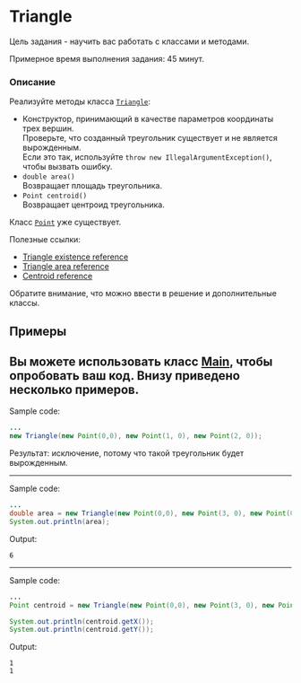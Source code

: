 # Triangle

Цель задания - научить вас работать с классами и методами.

Примерное время выполнения задания: 45 минут. 

### Описание

Реализуйте методы класса  [`Triangle`](src/main/java/com/epam/training/student_dmitry_shamko/Triangle.java):

* Конструктор, принимающий в качестве параметров координаты трех вершин.\
  Проверьте, что созданный треугольник существует и не является вырожденным.\
  Если это так, используйте `throw new IllegalArgumentException()`, чтобы вызвать ошибку.
* `double area()`\
  Возвращает площадь треугольника.
* `Point centroid()`\
  Возвращает центроид треугольника.

Класс [`Point`](src/main/java/com/epam/training/student_dmitry_shamko/Point.java) уже существует. 

Полезные ссылки: 
* [Triangle existence reference](https://en.wikipedia.org/wiki/Triangle#Existence_of_a_triangle)
* [Triangle area reference](https://en.wikipedia.org/wiki/Triangle#Computing_the_area_of_a_triangle)
* [Centroid reference](https://en.wikipedia.org/wiki/Centroid)

Обратите внимание, что можно ввести в решение и дополнительные классы.
 
## Примеры
Вы можете использовать класс  [Main](src/test/java/com/epam/rd/autotasks/triangle/Main.java), чтобы опробовать ваш код. Внизу приведено несколько примеров.
---
Sample code:
```java
...
new Triangle(new Point(0,0), new Point(1, 0), new Point(2, 0));
```

Результат: исключение, потому что такой треугольник будет вырожденным.

---
Sample code:
```java
...
double area = new Triangle(new Point(0,0), new Point(3, 0), new Point(0, 4)).area();
System.out.println(area);
```

Output:

```
6
```

---
Sample code:
```java
...
Point centroid = new Triangle(new Point(0,0), new Point(3, 0), new Point(0, 3)).centroid();

System.out.println(centroid.getX());
System.out.println(centroid.getY());
```

Output:

```
1
1
```

